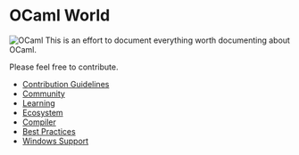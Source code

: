 # OCaml World #
![OCaml](https://ocaml.org/img/colour-transparent-icon.svg)
This is an effort to document everything worth documenting about OCaml.

Please feel free to contribute.

* [Contribution Guidelines](meta/contributing.md)
* [Community](community/community.md)
* [Learning](learning/learning.md)
* [Ecosystem](ecosystem/ecosystem.md)
* [Compiler](compiler/compiler.md)
* [Best Practices](learning/best_practices.md)
* [Windows Support](ecosystem/windows_support.md)